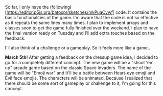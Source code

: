 So far, I only have the (following)[https://editor.p5js.org/batoxpr/sketches/mkPuaCvwf] code. It contains the basic functionalities of the game. 
I'm aware that the code is not so effective as it repeats the same lines many times. I plan to implement arrays and classes soon to get the game fully finished over the weekend. I plan to have the final version ready on Tuesday and I'll add extra touches based on the feedback. 

I'll also think of a challenge or a gameplay. So it feels more like a game..

**March 5th!**
After getting a feedback on the dressup game idea, I decided to go for a completely different concept. The new game will be a "shoot 'em up" arcade game based on the classic Space Invaders. The name of the game will be "Emoji war" and It'll be a battle between Heart-eye emoji and Evil face emojis. The characters will be animated. Because I realized that there should be some sort of gameplay or challenge to it, I'm going for this concept.

